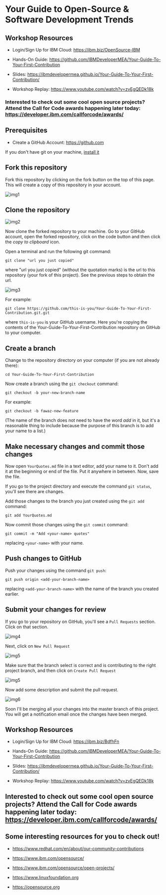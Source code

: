 # Your Guide to Open-Source &amp; Software Development Trends

## Workshop Resources

- Login/Sign Up for IBM Cloud: https://ibm.biz/OpenSource-IBM
  
- Hands-On Guide: https://github.com/IBMDeveloperMEA/Your-Guide-To-Your-First-Contribution

- Slides: https://ibmdevelopermea.github.io/Your-Guide-To-Your-First-Contribution/

- Workshop Replay: https://www.youtube.com/watch?v=zvEgQEDk18k 

### Interested to check out some cool open source projects? Attend the Call for Code awards happening later today: https://developer.ibm.com/callforcode/awards/ 
  
## Prerequisites
  
- Create a GitHub Account: https://github.com

If you don't have git on your machine, [install it](https://help.github.com/articles/set-up-git/)

## Fork this repository

Fork this repository by clicking on the fork button on the top of this page.
This will create a copy of this repository in your account.

![img1](/images/fork.png)

## Clone the repository

![img2](/images/clone1.png)

Now clone the forked repository to your machine. Go to your GitHub account, open the forked repository, click on the code button and then click the _copy to clipboard_ icon.

Open a terminal and run the following git command:

```
git clone "url you just copied"
```

where "url you just copied" (without the quotation marks) is the url to this repository (your fork of this project). See the previous steps to obtain the url.

![img3](/images/clone3.png)

For example:

```
git clone https://github.com/this-is-you/Your-Guide-To-Your-First-Contribution.git.git
```

where `this-is-you` is your GitHub username. Here you're copying the contents of the Your-Guide-To-Your-First-Contribution repository on GitHub to your computer.

## Create a branch

Change to the repository directory on your computer (if you are not already there):

```
cd Your-Guide-To-Your-First-Contribution
```

Now create a branch using the `git checkout` command:

```
git checkout -b your-new-branch-name
```

For example:

```
git checkout -b fawaz-new-feature
```

(The name of the branch does not need to have the word _add_ in it, but it's a reasonable thing to include because the purpose of this branch is to add your name to a list.)

## Make necessary changes and commit those changes

Now open `YourQuotes.md` file in a text editor, add your name to it. Don't add it at the beginning or end of the file. Put it anywhere in between. Now, save the file.

If you go to the project directory and execute the command `git status`, you'll see there are changes.

Add those changes to the branch you just created using the `git add` command:

```
git add YourQuotes.md
```

Now commit those changes using the `git commit` command:

```
git commit -m "Add <your-name> quotes"
```

replacing `<your-name>` with your name.

## Push changes to GitHub

Push your changes using the command `git push`:

```
git push origin <add-your-branch-name>
```

replacing `<add-your-branch-name>` with the name of the branch you created earlier.

## Submit your changes for review

If you go to your repository on GitHub, you'll see a `Pull Requests` section. Click on that section.

![img4](/images/pr1.png)

Next, click on `New Pull Request`

![img5](/images/pr2.png)

Make sure that the branch select is correct and is contributing to the right project branch, and then click on `Create Pull Request`

![img5](/images/pr3.png)

Now add some description and submit the pull request.

![img6](/images/pr4.png)

Soon I'll be merging all your changes into the master branch of this project. You will get a notification email once the changes have been merged.


## Workshop Resources

- Login/Sign Up for IBM Cloud: https://ibm.biz/BdfhFn
  
- Hands-On Guide: https://github.com/IBMDeveloperMEA/Your-Guide-To-Your-First-Contribution

- Slides: https://ibmdevelopermea.github.io/Your-Guide-To-Your-First-Contribution/

- Workshop Replay: https://www.youtube.com/watch?v=zvEgQEDk18k 

## Interested to check out some cool open source projects? Attend the Call for Code awards happening later today: https://developer.ibm.com/callforcode/awards/ 

## Some interesting resources for you to check out!

- https://www.redhat.com/en/about/our-community-contributions 

- https://www.ibm.com/opensource/ 

- https://www.ibm.com/opensource/open-projects/ 

- https://www.linuxfoundation.org 
 
- https://opensource.org 
